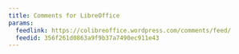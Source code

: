 ```yaml
---
title: Comments for LibreOffice
params:
  feedlink: https://colibreoffice.wordpress.com/comments/feed/
  feedid: 356f261d0863a9f9b37a7490ec911e43
---
```

